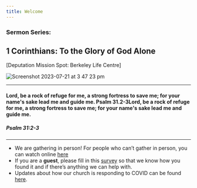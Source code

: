 ```yaml
---
title: Welcome
---
```


### Sermon Series:
## 1 Corinthians: To the Glory of God Alone 
[Deputation Mission Spot: Berkeley Life Centre]


![Screenshot 2023-07-21 at 3 47 23 pm](https://github.com/stgeorgeshurstville/bulletin/assets/119166299/2d95947e-b2b1-44b5-a360-f1dd4a4d7efe)

---
#### Lord, be a rock of refuge for me, a strong fortress to save me; for your name's sake lead me and guide me. Psalm 31.2-3Lord, be a rock of refuge for me, a strong fortress to save me; for your name's sake lead me and guide me. 

##### Psalm 31:2-3

---
- We are gathering in person! For people who can’t gather in person, you can watch online [here](https://stgeorgeshurstville.org.au/sunday-english-online)
- If you are a **guest**, please fill in this [survey](https://tinyurl.com/SGHACsurvey) so that we know how you found it and if there’s anything we can help with.
- Updates about how our church is responding to COVID can be found [here](https://stgeorgeshurstville.org.au/covid-update). 
